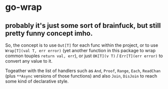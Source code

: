 # go-wrap

## probably it's just some sort of brainfuck, but still pretty funny concept imho.

So, the concept is to use `Out[T]` for each func within the project, or to use `Wrap[T](val T, err error)` (yet another function in this package to wrap common touples `return val, err`), or just `OK[T](v T)` / `Err[T](err error)` to convert any value to it.

Togeather with the list of handlers such as `And`, `Proof`, `Range`, `Each`, `ReadChan` (plus `**Async` versions of those functions) and also `Join`, `DisJoin` to reach some kind of declarative style.
